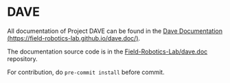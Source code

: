 # DAVE

All documentation of Project DAVE can be found in the [Dave Documentation (https://field-robotics-lab.github.io/dave.doc/)](https://field-robotics-lab.github.io/dave.doc/).

The documentation source code is in the [Field-Robotics-Lab/dave.doc](https://github.com/Field-Robotics-Lab/dave.doc) repository.

For contribution, do `pre-commit install` before commit.
